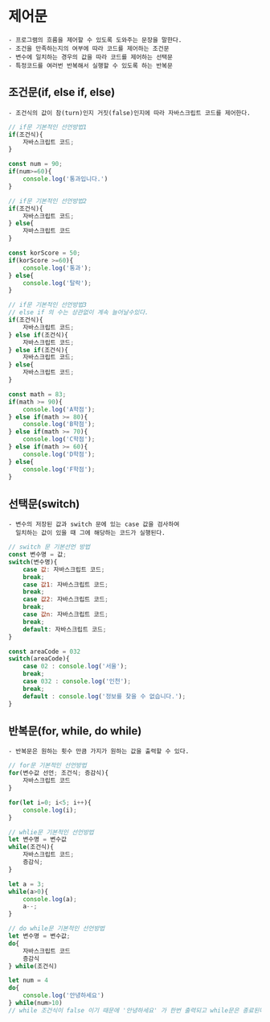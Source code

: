 # 제어문 
    - 프로그램의 흐름을 제어할 수 있도록 도와주는 문장을 말한다.
    - 조건을 만족하는지의 여부에 따라 코드를 제어하는 조건문
    - 변수에 일치하는 경우의 값을 따라 코드를 제어하는 선택문
    - 특정코드를 여러번 반복해서 실행할 수 있도록 하는 반복문

## 조건문(if, else if, else)
    - 조건식의 값이 참(turn)인지 거짓(false)인지에 따라 자바스크립트 코드를 제어한다.

```js
// if문 기본적인 선언방법1
if(조건식){
    자바스크립트 코드;
}

const num = 90;
if(num>=60){
    console.log('통과입니다.')
}
```
```js
// if문 기본적인 선언방법2
if(조건식){
    자바스크립트 코드;
} else{
    자바스크립트 코드
}

const korScore = 50;
if(korScore >=60){
    console.log('통과');
} else{
    console.log('탈락');
}
```
```js
// if문 기본적인 선언방법3
// else if 의 수는 상관없이 계속 늘어날수있다.
if(조건식){
    자바스크립트 코드;
} else if(조건식){
    자바스크립트 코드;
} else if(조건식){
    자바스크립트 코드;
} else{
    자바스크립트 코드;
}

const math = 83;
if(math >= 90){
    console.log('A학점');
} else if(math >= 80){
    console.log('B학점');
} else if(math >= 70){
    console.log('C학점');
} else if(math >= 60){
    console.log('D학점');
} else{
    console.log('F학점');
}
```

## 선택문(switch)
    - 변수의 저장된 값과 switch 문에 있는 case 값을 검사하여 
      일치하는 값이 있을 때 그에 해당하는 코드가 실행된다.
```js
// switch 문 기본선언 방법
const 변수명 = 값;
switch(변수명){
    case 값: 자바스크립트 코드;
    break;
    case 값1: 자바스크립트 코드;
    break;
    case 값2: 자바스크립트 코드;
    break;
    case 값n: 자바스크립트 코드;
    break;
    default: 자바스크립트 코드;
}

const areaCode = 032
switch(areaCode){
    case 02 : console.log('서울');
    break;
    case 032 : console.log('인천');
    break;
    default : console.log('정보를 찾을 수 없습니다.');
}
```

## 반복문(for, while, do while)
    - 반복문은 원하는 횟수 만큼 가지가 원하는 값을 출력할 수 있다.

```js
// for문 기본적인 선언방법
for(변수값 선언; 조건식; 증감식){
    자바스크립트 코드
}

for(let i=0; i<5; i++){
    console.log(i);
}
```
```js
// whlie문 기본적인 선언방법
let 변수명 = 변수값
while(조건식){
    자바스크립트 코드;
    증감식;
}

let a = 3;
while(a>0){
    console.log(a);
    a--;
}
```
```js
// do while문 기본적인 선언방법
let 변수명 = 변수값;
do{
    자바스크립트 코드
    증감식
} while(조건식)

let num = 4
do{
    console.log('안녕하세요')
} while(num>10)
// while 조건식이 false 이기 때문에 '안녕하세요' 가 한번 출력되고 while문은 종료된다.
```

